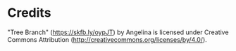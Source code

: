 # Credits

"Tree Branch" (https://skfb.ly/oypJT) by Angelina is licensed under Creative Commons Attribution (http://creativecommons.org/licenses/by/4.0/).

